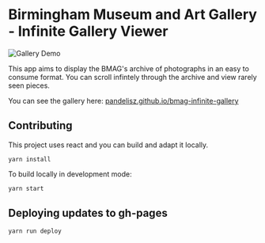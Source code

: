 # Birmingham Museum and Art Gallery - Infinite Gallery Viewer

![Gallery Demo](https://user-images.githubusercontent.com/8436717/37865869-79aac776-2f7a-11e8-8c73-fb853681bfb9.gif)


This app aims to display the BMAG's archive of photographs in an easy to consume format. You can scroll infintely through the archive and view rarely seen pieces.

You can see the gallery here: [pandelisz.github.io/bmag-infinite-gallery](https://pandelisz.github.io/bmag-infinite-gallery/)

## Contributing

This project uses react and you can build and adapt it locally.

```
yarn install
```


To build locally in development mode:
```sh
yarn start
```



## Deploying updates to gh-pages

```sh
yarn run deploy
```
